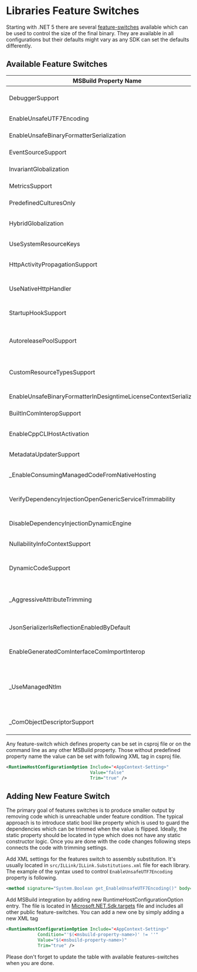 # Libraries Feature Switches

Starting with .NET 5 there are several [feature-switches](https://github.com/dotnet/designs/blob/master/accepted/2020/feature-switch.md) available which
can be used to control the size of the final binary. They are available in all
configurations but their defaults might vary as any SDK can set the defaults differently.

## Available Feature Switches

| MSBuild Property Name | AppContext Setting | Description |
|-|-|-|
| DebuggerSupport | System.Diagnostics.Debugger.IsSupported | Any dependency that enables better debugging experience to be trimmed when set to false |
| EnableUnsafeUTF7Encoding | System.Text.Encoding.EnableUnsafeUTF7Encoding | Insecure UTF-7 encoding is trimmed when set to false |
| EnableUnsafeBinaryFormatterSerialization | System.Runtime.Serialization.EnableUnsafeBinaryFormatterSerialization | BinaryFormatter serialization support is trimmed when set to false |
| EventSourceSupport | System.Diagnostics.Tracing.EventSource.IsSupported | Any EventSource related code or logic is trimmed when set to false |
| InvariantGlobalization | System.Globalization.Invariant | All globalization specific code and data is trimmed when set to true |
| MetricsSupport | System.Diagnostics.Metrics.Meter.IsSupported | Any Metrics related code or logic is trimmed when set to false |
| PredefinedCulturesOnly | System.Globalization.PredefinedCulturesOnly |  Don't allow creating a culture for which the platform does not have data |
| HybridGlobalization | System.Globalization.Hybrid |  Properties connected with the mixed: platform-specific + icu-based globalization will be trimmed  |
| UseSystemResourceKeys | System.Resources.UseSystemResourceKeys |  Any localizable resources for system assemblies is trimmed when set to true |
| HttpActivityPropagationSupport | System.Net.Http.EnableActivityPropagation | Any dependency related to diagnostics support for System.Net.Http is trimmed when set to false |
| UseNativeHttpHandler | System.Net.Http.UseNativeHttpHandler | HttpClient uses by default platform native implementation of HttpMessageHandler if set to true. |
| StartupHookSupport | System.StartupHookProvider.IsSupported | Startup hooks are disabled when set to false. Startup hook related functionality can be trimmed. |
| AutoreleasePoolSupport | System.Threading.Thread.EnableAutoreleasePool | When set to true, creates an NSAutoreleasePool for each thread and thread pool work item on applicable platforms. |
| CustomResourceTypesSupport | System.Resources.ResourceManager.AllowCustomResourceTypes | Use of custom resource types is disabled when set to false. ResourceManager code paths that use reflection for custom types can be trimmed. |
| EnableUnsafeBinaryFormatterInDesigntimeLicenseContextSerialization | System.ComponentModel.TypeConverter.EnableUnsafeBinaryFormatterInDesigntimeLicenseContextSerialization | BinaryFormatter serialization support is trimmed when set to false. |
| BuiltInComInteropSupport | System.Runtime.InteropServices.BuiltInComInterop.IsSupported | Built-in COM support is trimmed when set to false. |
| EnableCppCLIHostActivation | System.Runtime.InteropServices.EnableCppCLIHostActivation | C++/CLI host activation code is disabled when set to false and related functionality can be trimmed. |
| MetadataUpdaterSupport | System.Reflection.Metadata.MetadataUpdater.IsSupported | Metadata update related code to be trimmed when set to false |
| _EnableConsumingManagedCodeFromNativeHosting | System.Runtime.InteropServices.EnableConsumingManagedCodeFromNativeHosting | Getting a managed function from native hosting is disabled when set to false and related functionality can be trimmed. |
| VerifyDependencyInjectionOpenGenericServiceTrimmability | Microsoft.Extensions.DependencyInjection.VerifyOpenGenericServiceTrimmability | When set to true, DependencyInjection will verify trimming annotations applied to open generic services are correct |
| DisableDependencyInjectionDynamicEngine | Microsoft.Extensions.DependencyInjection.DisableDynamicEngine | When set to true, DependencyInjection will avoid using System.Reflection.Emit when realizing services |
| NullabilityInfoContextSupport | System.Reflection.NullabilityInfoContext.IsSupported | Nullable attributes can be trimmed when set to false |
| DynamicCodeSupport | System.Runtime.CompilerServices.RuntimeFeature.IsDynamicCodeSupported | Changes RuntimeFeature.IsDynamicCodeSupported to false to allow testing AOT-safe fallback code without publishing for Native AOT. |
| _AggressiveAttributeTrimming | System.AggressiveAttributeTrimming | When set to true, aggressively trims attributes to allow for the most size savings possible, even if it could result in runtime behavior changes |
| JsonSerializerIsReflectionEnabledByDefault | System.Text.Json.JsonSerializer.IsReflectionEnabledByDefault | When set to false, disables using reflection as the default contract resolver in System.Text.Json |
| EnableGeneratedComInterfaceComImportInterop | System.Runtime.InteropServices.Marshalling.EnableGeneratedComInterfaceComImportInterop | When set to true, enables casting source-generated COM object wrappers to built-in COM-based COM interfaces. |
| _UseManagedNtlm | System.Net.Security.UseManagedNtlm | When set to true, uses built-in managed implementation of NTLM and SPNEGO algorithm for HTTP, SMTP authentication, and NegotiateAuthentication API instead of system provided GSSAPI implementation. |
| _ComObjectDescriptorSupport | System.ComponentModel.TypeDescriptor.IsComObjectDescriptorSupported | When set to true, supports creating a TypeDescriptor based view of COM objects. |

Any feature-switch which defines property can be set in csproj file or
on the command line as any other MSBuild property. Those without predefined property name
the value can be set with following XML tag in csproj file.

```xml
<RuntimeHostConfigurationOption Include="<AppContext-Setting>"
                                Value="false"
                                Trim="true" />
```

## Adding New Feature Switch

The primary goal of features switches is to produce smaller output by removing code which is
unreachable under feature condition. The typical approach is to introduce static bool like
property which is used to guard the dependencies which can be trimmed when the value is flipped.
Ideally, the static property should be located in type which does not have any static constructor
logic. Once you are done with the code changes following steps connects the code with trimming
settings.

Add XML settings for the features switch to assembly substitution. It's usually located in
`src/ILLink/ILLink.Substitutions.xml` file for each library. The example of the syntax used to control
`EnableUnsafeUTF7Encoding` property is following.

```xml
<method signature="System.Boolean get_EnableUnsafeUTF7Encoding()" body="stub" value="false" feature="System.Text.Encoding.EnableUnsafeUTF7Encoding" featurevalue="false" />
```

Add MSBuild integration by adding new RuntimeHostConfigurationOption entry. The file is located in
[Microsoft.NET.Sdk.targets](https://github.com/dotnet/sdk/blob/33ce6234e6bf45bce16f610c441679252d309189/src/Tasks/Microsoft.NET.Build.Tasks/targets/Microsoft.NET.Sdk.targets#L348-L401) file and includes all
other public feature-switches. You can add a new one by simply adding a new XML tag

```xml
<RuntimeHostConfigurationOption Include="<AppContext-Setting>"
            Condition="'$(<msbuild-property-name>)' != ''"
            Value="$(<msbuild-property-name>)"
            Trim="true" />
```

Please don't forget to update the table with available features-switches when you are done.
